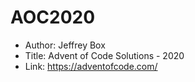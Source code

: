 # AOC2020
* Author: Jeffrey Box
* Title: Advent of Code Solutions - 2020
* Link: https://adventofcode.com/
